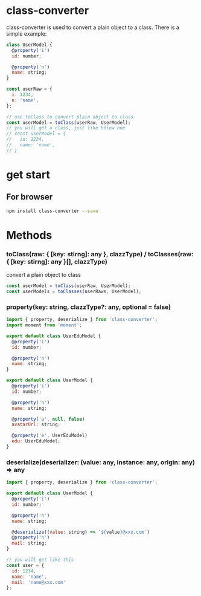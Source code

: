 # class-converter

class-converter is used to convert a plain object to a class.
There is a simple example:

```js
class UserModel {
  @property('i')
  id: number;

  @property('n')
  name: string;
}

const userRaw = {
  i: 1234,
  n: 'name',
};

// use toClass to convert plain object to class
const userModel = toClass(userRaw, UserModel);
// you will get a class, just like below one
// const userModel = {
//   id: 1234,
//   name: 'name',
// }

```

# get start

## For browser

```bash
npm install class-converter --save
```

# Methods

### toClass(raw: { [key: stirng]: any }, clazzType) / toClasses(raw: { [key: stirng]: any }[], clazzType)
convert a plain object to class
```js
const userModel = toClass(userRaw, UserModel);
const userModels = toClasses(userRaws, UserModel);
```

### property(key: string, clazzType?: any, optional = false)
```js
import { property, deserialize } from 'class-converter';
import moment from 'moment';

export default class UserEduModel {
  @property('i')
  id: number;

  @property('n')
  name: string;
}

export default class UserModel {
  @property('i')
  id: number;

  @property('n')
  name: string;

  @property('a', null, false)
  avatarUrl: string;

  @property('e', UserEduModel)
  edu: UserEduModel;
}

```

### deserialize(deserializer: (value: any, instance: any, origin: any) => any
```js
import { property, deserialize } from 'class-converter';

export default class UserModel {
  @property('i')
  id: number;

  @property('n')
  name: string;

  @deserialize((value: string) => `${value}@xxx.com`)
  @property('n')
  mail: string;
}

// you will get like this
const user = {
  id: 1234,
  name: 'name',
  mail: 'name@xxx.com'
};

```
